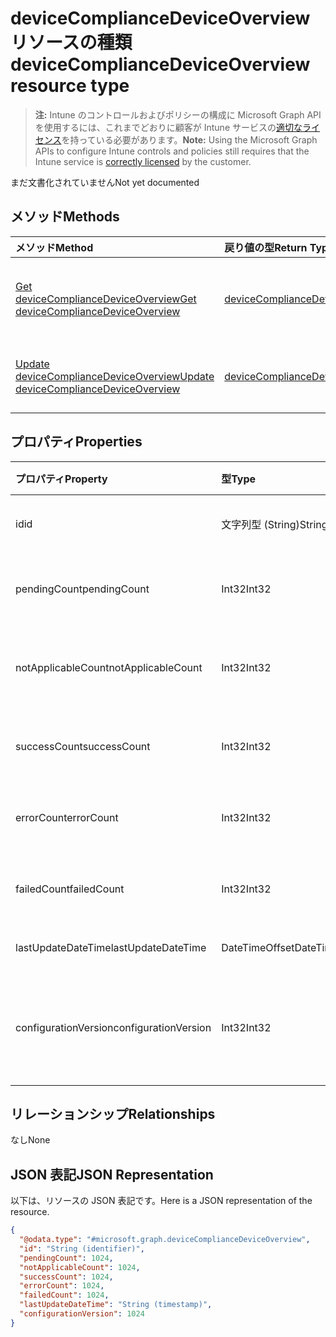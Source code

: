# <a name="devicecompliancedeviceoverview-resource-type"></a><span data-ttu-id="0c3ac-101">deviceComplianceDeviceOverview リソースの種類</span><span class="sxs-lookup"><span data-stu-id="0c3ac-101">deviceComplianceDeviceOverview resource type</span></span>

> <span data-ttu-id="0c3ac-102">**注:** Intune のコントロールおよびポリシーの構成に Microsoft Graph API を使用するには、これまでどおりに顧客が Intune サービスの[適切なライセンス](https://go.microsoft.com/fwlink/?linkid=839381)を持っている必要があります。</span><span class="sxs-lookup"><span data-stu-id="0c3ac-102">**Note:** Using the Microsoft Graph APIs to configure Intune controls and policies still requires that the Intune service is [correctly licensed](https://go.microsoft.com/fwlink/?linkid=839381) by the customer.</span></span>

<span data-ttu-id="0c3ac-103">まだ文書化されていません</span><span class="sxs-lookup"><span data-stu-id="0c3ac-103">Not yet documented</span></span>
## <a name="methods"></a><span data-ttu-id="0c3ac-104">メソッド</span><span class="sxs-lookup"><span data-stu-id="0c3ac-104">Methods</span></span>
|<span data-ttu-id="0c3ac-105">メソッド</span><span class="sxs-lookup"><span data-stu-id="0c3ac-105">Method</span></span>|<span data-ttu-id="0c3ac-106">戻り値の型</span><span class="sxs-lookup"><span data-stu-id="0c3ac-106">Return Type</span></span>|<span data-ttu-id="0c3ac-107">説明</span><span class="sxs-lookup"><span data-stu-id="0c3ac-107">Description</span></span>|
|:---|:---|:---|
|[<span data-ttu-id="0c3ac-108">Get deviceComplianceDeviceOverview</span><span class="sxs-lookup"><span data-stu-id="0c3ac-108">Get deviceComplianceDeviceOverview</span></span>](../api/intune_deviceconfig_devicecompliancedeviceoverview_get.md)|[<span data-ttu-id="0c3ac-109">deviceComplianceDeviceOverview</span><span class="sxs-lookup"><span data-stu-id="0c3ac-109">deviceComplianceDeviceOverview</span></span>](../resources/intune_deviceconfig_devicecompliancedeviceoverview.md)|<span data-ttu-id="0c3ac-110">[deviceComplianceDeviceOverview](../resources/intune_deviceconfig_devicecompliancedeviceoverview.md) オブジェクトのプロパティとリレーションシップを読み取ります。</span><span class="sxs-lookup"><span data-stu-id="0c3ac-110">Read properties and relationships of the [deviceComplianceDeviceOverview](../resources/intune_deviceconfig_devicecompliancedeviceoverview.md) object.</span></span>|
|[<span data-ttu-id="0c3ac-111">Update deviceComplianceDeviceOverview</span><span class="sxs-lookup"><span data-stu-id="0c3ac-111">Update deviceComplianceDeviceOverview</span></span>](../api/intune_deviceconfig_devicecompliancedeviceoverview_update.md)|[<span data-ttu-id="0c3ac-112">deviceComplianceDeviceOverview</span><span class="sxs-lookup"><span data-stu-id="0c3ac-112">deviceComplianceDeviceOverview</span></span>](../resources/intune_deviceconfig_devicecompliancedeviceoverview.md)|<span data-ttu-id="0c3ac-113">[deviceComplianceDeviceOverview](../resources/intune_deviceconfig_devicecompliancedeviceoverview.md) オブジェクトのプロパティを更新します。</span><span class="sxs-lookup"><span data-stu-id="0c3ac-113">Update the properties of a [deviceComplianceDeviceOverview](../resources/intune_deviceconfig_devicecompliancedeviceoverview.md) object.</span></span>|

## <a name="properties"></a><span data-ttu-id="0c3ac-114">プロパティ</span><span class="sxs-lookup"><span data-stu-id="0c3ac-114">Properties</span></span>
|<span data-ttu-id="0c3ac-115">プロパティ</span><span class="sxs-lookup"><span data-stu-id="0c3ac-115">Property</span></span>|<span data-ttu-id="0c3ac-116">型</span><span class="sxs-lookup"><span data-stu-id="0c3ac-116">Type</span></span>|<span data-ttu-id="0c3ac-117">説明</span><span class="sxs-lookup"><span data-stu-id="0c3ac-117">Description</span></span>|
|:---|:---|:---|
|<span data-ttu-id="0c3ac-118">id</span><span class="sxs-lookup"><span data-stu-id="0c3ac-118">id</span></span>|<span data-ttu-id="0c3ac-119">文字列型 (String)</span><span class="sxs-lookup"><span data-stu-id="0c3ac-119">String</span></span>|<span data-ttu-id="0c3ac-120">エンティティのキー。</span><span class="sxs-lookup"><span data-stu-id="0c3ac-120">Key of the entity.</span></span>|
|<span data-ttu-id="0c3ac-121">pendingCount</span><span class="sxs-lookup"><span data-stu-id="0c3ac-121">pendingCount</span></span>|<span data-ttu-id="0c3ac-122">Int32</span><span class="sxs-lookup"><span data-stu-id="0c3ac-122">Int32</span></span>|<span data-ttu-id="0c3ac-123">保留中のデバイスの数</span><span class="sxs-lookup"><span data-stu-id="0c3ac-123">Number of pending devices</span></span>|
|<span data-ttu-id="0c3ac-124">notApplicableCount</span><span class="sxs-lookup"><span data-stu-id="0c3ac-124">notApplicableCount</span></span>|<span data-ttu-id="0c3ac-125">Int32</span><span class="sxs-lookup"><span data-stu-id="0c3ac-125">Int32</span></span>|<span data-ttu-id="0c3ac-126">該当しないデバイスの数</span><span class="sxs-lookup"><span data-stu-id="0c3ac-126">Number of not applicable devices</span></span>|
|<span data-ttu-id="0c3ac-127">successCount</span><span class="sxs-lookup"><span data-stu-id="0c3ac-127">successCount</span></span>|<span data-ttu-id="0c3ac-128">Int32</span><span class="sxs-lookup"><span data-stu-id="0c3ac-128">Int32</span></span>|<span data-ttu-id="0c3ac-129">成功したデバイスの数</span><span class="sxs-lookup"><span data-stu-id="0c3ac-129">Number of succeeded devices</span></span>|
|<span data-ttu-id="0c3ac-130">errorCount</span><span class="sxs-lookup"><span data-stu-id="0c3ac-130">errorCount</span></span>|<span data-ttu-id="0c3ac-131">Int32</span><span class="sxs-lookup"><span data-stu-id="0c3ac-131">Int32</span></span>|<span data-ttu-id="0c3ac-132">エラー デバイスの数</span><span class="sxs-lookup"><span data-stu-id="0c3ac-132">Number of error devices</span></span>|
|<span data-ttu-id="0c3ac-133">failedCount</span><span class="sxs-lookup"><span data-stu-id="0c3ac-133">failedCount</span></span>|<span data-ttu-id="0c3ac-134">Int32</span><span class="sxs-lookup"><span data-stu-id="0c3ac-134">Int32</span></span>|<span data-ttu-id="0c3ac-135">失敗したデバイスの数</span><span class="sxs-lookup"><span data-stu-id="0c3ac-135">Number of failed devices</span></span>|
|<span data-ttu-id="0c3ac-136">lastUpdateDateTime</span><span class="sxs-lookup"><span data-stu-id="0c3ac-136">lastUpdateDateTime</span></span>|<span data-ttu-id="0c3ac-137">DateTimeOffset</span><span class="sxs-lookup"><span data-stu-id="0c3ac-137">DateTimeOffset</span></span>|<span data-ttu-id="0c3ac-138">最終更新日時</span><span class="sxs-lookup"><span data-stu-id="0c3ac-138">Last update time</span></span>|
|<span data-ttu-id="0c3ac-139">configurationVersion</span><span class="sxs-lookup"><span data-stu-id="0c3ac-139">configurationVersion</span></span>|<span data-ttu-id="0c3ac-140">Int32</span><span class="sxs-lookup"><span data-stu-id="0c3ac-140">Int32</span></span>|<span data-ttu-id="0c3ac-141">対象の概要に関するポリシーのバージョン</span><span class="sxs-lookup"><span data-stu-id="0c3ac-141">Version of the policy for that overview</span></span>|

## <a name="relationships"></a><span data-ttu-id="0c3ac-142">リレーションシップ</span><span class="sxs-lookup"><span data-stu-id="0c3ac-142">Relationships</span></span>
<span data-ttu-id="0c3ac-143">なし</span><span class="sxs-lookup"><span data-stu-id="0c3ac-143">None</span></span>
## <a name="json-representation"></a><span data-ttu-id="0c3ac-144">JSON 表記</span><span class="sxs-lookup"><span data-stu-id="0c3ac-144">JSON Representation</span></span>
<span data-ttu-id="0c3ac-145">以下は、リソースの JSON 表記です。</span><span class="sxs-lookup"><span data-stu-id="0c3ac-145">Here is a JSON representation of the resource.</span></span>
<!-- {
  "blockType": "resource",
  "keyProperty": "id",
  "@odata.type": "microsoft.graph.deviceComplianceDeviceOverview"
}
-->
``` json
{
  "@odata.type": "#microsoft.graph.deviceComplianceDeviceOverview",
  "id": "String (identifier)",
  "pendingCount": 1024,
  "notApplicableCount": 1024,
  "successCount": 1024,
  "errorCount": 1024,
  "failedCount": 1024,
  "lastUpdateDateTime": "String (timestamp)",
  "configurationVersion": 1024
}
```




